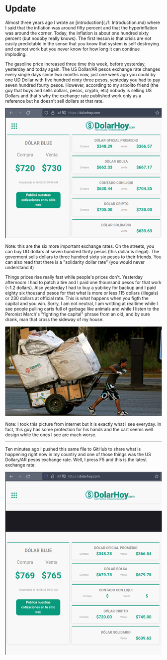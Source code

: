 # Update

Almost three years ago I wrote an [introduction](./1. Introduction.md) where I said that the inflation was around fifty percent and that the hyperinflation was around the corner. Today, the inflation is about one hundred sixty percent (but nodoby really knows). The first lesson is that crisis are not easily predictable in the sense that you know that system is self destroying and cannot work but you never know for how long it can continue imploding.

The gasoline price increased three time this week, before yesterday, yesterday and today again. The US Dollar/AR pesos exchange rate changes every single days since two months now, just one week ago you could by one UD Dollar with five hundred ninty three pesos, yesteday you had to pay seven hundred fourty pesos. However, according to my arbolito friend (the guy that buys and sells dollars, pesos, crypto, etc) nobody is selling US Dollars and that's why the exchange rate published work only as a reference but he doesn't sell dollars at that rate.

![image](./images/dolarhoy.png)

Note: this are the six more important exchange rates. On the streets, you can buy UD dollars at seven hundred thrity pesos (this dollar is illegal). The goverment sells dollars to three hundred sixty six pesos to their friends. You can also read that there is a "solidarity dollar rate" (you would never understand it)

Things prices rise really fast while people's prices don't. Yesterday afternoom I had to patch a tire and I paid one thounsand pesos for that work (~1.2 dollars). Also yesterday I had to buy a yubikey for backup and I paid eighty six thousand pesos for that what is more or less 115 dollars (illegals) or 230 dollars at official rate. This is what happens when you figth the capital and you win. Sorry, I am not neutral, I am writting at realtime while I see people pulling carts full of garbage like animals and while I listen to the Peronist March's "fighting the capital" phrase from an old, and by sure drank, man that cross the sideway of my house.

![image](./images/hombre-tirando-carro.png)

Note: I took this picture from internet but it is exactly what I see everyday. In fact, this guy has some protection for his hands and the cart seems well design while the ones I see are much worse.

-------------------

Ten minutes ago I pushed this same file to GitHub to share what is happening right now in my country and one of those things was the US Dollary/AR pesos exchange rate. Well, I press F5 and this is the latest exchange rate:

![image](./images/dolor-hoy-de-nuevo.png)
